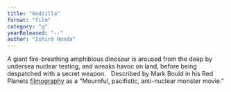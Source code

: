 ```yaml
---
title: "Godzilla"
format: "film"
category: "g"
yearReleased: "--"
author: "Ishirō Honda"
---
```

A giant fire-breathing amphibious dinosaur is aroused from  the deep by undersea nuclear testing, and wreaks havoc on land, before being  despatched with a secret weapon.
 
Described by Mark Bould in his Red Planets <a href="biblio.htm#Red Planets">filmography</a> as a "Mournful, pacifistic,  anti-nuclear monster movie."
 